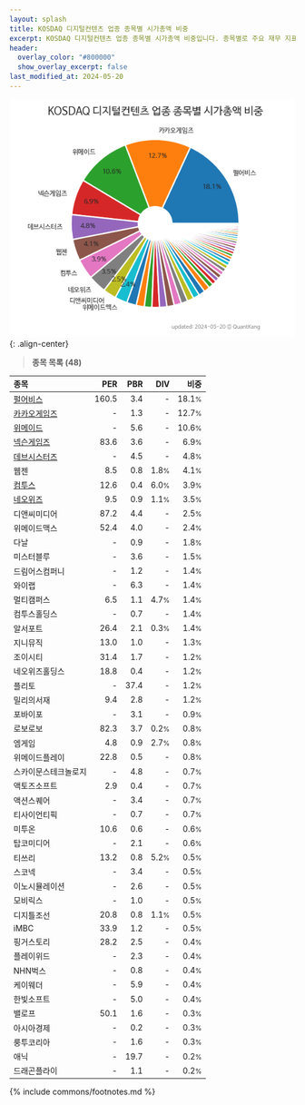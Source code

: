 ```yaml
---
layout: splash
title: KOSDAQ 디지털컨텐츠 업종 종목별 시가총액 비중
excerpt: KOSDAQ 디지털컨텐츠 업종 종목별 시가총액 비중입니다. 종목별로 주요 재무 지표를 함께 표시합니다.
header:
  overlay_color: "#800000"
  show_overlay_excerpt: false
last_modified_at: 2024-05-20
---
```



![KOSDAQ 디지털컨텐츠 업종 종목별 시가총액 비중](/stats/sector/images/kosdaq_업종_디지털컨텐츠_종목.png){: .align-center}


> **종목 목록 (48)**<a id="list"></a>

| **종목** | **PER** | **PBR** | **DIV** | **비중** |
| :------- | ------: | ------: | ------: | -------: |
| [펄어비스](/263750/) | 160.5 | 3.4 | - | 18.1<small>%</small> |
| [카카오게임즈](/293490/) | - | 1.3 | - | 12.7<small>%</small> |
| [위메이드](/112040/) | - | 5.6 | - | 10.6<small>%</small> |
| [넥슨게임즈](/225570/) | 83.6 | 3.6 | - | 6.9<small>%</small> |
| [데브시스터즈](/194480/) | - | 4.5 | - | 4.8<small>%</small> |
| 웹젠 | 8.5 | 0.8 | 1.8<small>%</small> | 4.1<small>%</small> |
| [컴투스](/078340/) | 12.6 | 0.4 | 6.0<small>%</small> | 3.9<small>%</small> |
| [네오위즈](/095660/) | 9.5 | 0.9 | 1.1<small>%</small> | 3.5<small>%</small> |
| 디앤씨미디어 | 87.2 | 4.4 | - | 2.5<small>%</small> |
| 위메이드맥스 | 52.4 | 4.0 | - | 2.4<small>%</small> |
| 다날 | - | 0.9 | - | 1.8<small>%</small> |
| 미스터블루 | - | 3.6 | - | 1.5<small>%</small> |
| 드림어스컴퍼니 | - | 1.2 | - | 1.4<small>%</small> |
| 와이랩 | - | 6.3 | - | 1.4<small>%</small> |
| 멀티캠퍼스 | 6.5 | 1.1 | 4.7<small>%</small> | 1.4<small>%</small> |
| 컴투스홀딩스 | - | 0.7 | - | 1.4<small>%</small> |
| 알서포트 | 26.4 | 2.1 | 0.3<small>%</small> | 1.4<small>%</small> |
| 지니뮤직 | 13.0 | 1.0 | - | 1.3<small>%</small> |
| 조이시티 | 31.4 | 1.7 | - | 1.2<small>%</small> |
| 네오위즈홀딩스 | 18.8 | 0.4 | - | 1.2<small>%</small> |
| 플리토 | - | 37.4 | - | 1.2<small>%</small> |
| 밀리의서재 | 9.4 | 2.8 | - | 1.2<small>%</small> |
| 포바이포 | - | 3.1 | - | 0.9<small>%</small> |
| 로보로보 | 82.3 | 3.7 | 0.2<small>%</small> | 0.8<small>%</small> |
| 엠게임 | 4.8 | 0.9 | 2.7<small>%</small> | 0.8<small>%</small> |
| 위메이드플레이 | 22.8 | 0.5 | - | 0.8<small>%</small> |
| 스카이문스테크놀로지 | - | 4.8 | - | 0.7<small>%</small> |
| 액토즈소프트 | 2.9 | 0.4 | - | 0.7<small>%</small> |
| 액션스퀘어 | - | 3.4 | - | 0.7<small>%</small> |
| 티사이언티픽 | - | 0.7 | - | 0.7<small>%</small> |
| 미투온 | 10.6 | 0.6 | - | 0.6<small>%</small> |
| 탑코미디어 | - | 2.1 | - | 0.6<small>%</small> |
| 티쓰리 | 13.2 | 0.8 | 5.2<small>%</small> | 0.5<small>%</small> |
| 스코넥 | - | 3.4 | - | 0.5<small>%</small> |
| 이노시뮬레이션 | - | 2.6 | - | 0.5<small>%</small> |
| 모비릭스 | - | 1.0 | - | 0.5<small>%</small> |
| 디지틀조선 | 20.8 | 0.8 | 1.1<small>%</small> | 0.5<small>%</small> |
| iMBC | 33.9 | 1.2 | - | 0.5<small>%</small> |
| 핑거스토리 | 28.2 | 2.5 | - | 0.4<small>%</small> |
| 플레이위드 | - | 2.3 | - | 0.4<small>%</small> |
| NHN벅스 | - | 0.8 | - | 0.4<small>%</small> |
| 케이웨더 | - | 5.9 | - | 0.4<small>%</small> |
| 한빛소프트 | - | 5.0 | - | 0.4<small>%</small> |
| 밸로프 | 50.1 | 1.6 | - | 0.3<small>%</small> |
| 아시아경제 | - | 0.2 | - | 0.3<small>%</small> |
| 룽투코리아 | - | 1.6 | - | 0.3<small>%</small> |
| 애닉 | - | 19.7 | - | 0.2<small>%</small> |
| 드래곤플라이 | - | 1.1 | - | 0.2<small>%</small> |

{% include commons/footnotes.md %}
